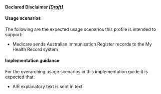 #### Declared Disclaimer *[[Draft](http://hl7.org/fhir/stu3/valueset-publication-status.html)]*

#### **Usage scenarios**
The following are the expected usage scenarios this profile is intended to support:
* Medicare sends Australian Immunisation Register records to the My Health Record system

#### Implementation guidance
For the overarching usage scenarios in this implementation guide it is expected that:
* AIR explanatory text is sent in text